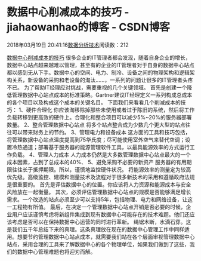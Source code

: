 
# 数据中心削减成本的技巧 - jiahaowanhao的博客 - CSDN博客


2018年03月19日 20:41:16[数据分析技术](https://me.csdn.net/jiahaowanhao)阅读数：212


[数据中心削减成本的技巧](http://cda.pinggu.org/view/25023.html)
很多企业的IT管理者都会发现，随着自身企业的增长，数据中心站点越来越难以管理，甚至有的企业的IT管理者对于自身的数据中心站点都以感到无从下手。数据中心的空间、电力、制冷、设备之间的物理架构和逻辑架构关系，新设备的采购和老设备的淘汰……，一系列的问题让很多的IT管理者头疼不已。
为了帮助IT经理应对挑战，需要重视的几个关键领域。
首先是创建一个降低管理数据中心站点成本的标准策略。Gartner建议IT经理定义一系列构成总成本的各个项目以及构成这个成本的关键名目。
下面我们来看看几个削减成本的技巧：
1、硬件合理化
你应该淘移除掉那些未使用或者过于陈旧的系统，然后将工作负载转移到更高效的硬件上。合理化和整合项目可以减少5%~20%的服务器部署数量。
2、整合管理数据中心站点
将多个站点整合成为少数几个更大型的站点往往可以带来财务上的节约。
3、管理电力和设备成本
这方面的工具和技巧包括，将管理数据中心站点温度提高到75华氏度；尽可能使用室外空气来替代空调；设置冷热通道；部署基于服务器的能源管理软件工具，以最具能源效率的方式运行工作负载。
4、管理人力成本
人力成本仍然是大多数管理数据中心站点最大的一个成本因素，占到了总成本的40%、
5、避免采购不必要的新资产
服务器的有用期限往往长于抵押期限。所以，谨慎地监控硬件状况。
将能源效率的测量定为较高优先级。高级监控、建模和测量技术及流程对于很多新技术的采用和遵循政府法规是很重要的。
首先是评估数据中心的位置。你应该将人力资源和能源成本与安全风险放在一起衡量。
其次，必须评估管理数据中心站点的规模是否能够满足增长需求。一个改造的站点必须至少可以支持5年，包括物理、电力和网络设备，让这一工程物有所值。
最后，在决定一个管理数据中心站点开销是否必要的时候，企业用户应该谨慎考虑将新组件集成到现有数据中心可能存在的技术难题。他们还应该考虑是否可以在保持数据中心运营的同时进行革新。
绳锯木断，水滴石穿。这是我们五千年总结下来的真理。这条真理放在现在的数据中心管理工作中同样适用。想要节约管理数据中心站点成本，就需要我们站在各个层面审视管理数据中心站点，采用合理的工具来了解数据中心的各个物理单位，如果我们做到了这些，我们的数据中心管理难题也将迎刃而解。


